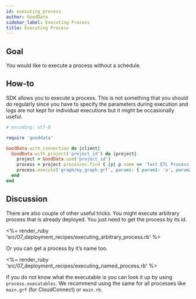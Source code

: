 ```yaml
---
id: executing_process
author: GoodData
sidebar_label: Executing Process
title: Executing Process
---
```


Goal
-------

You would like to execute a process without a schedule.

How-to
--------

SDK allows you to execute a process. This is not something that you
should do regularly since you have to specify the parameters during
execution and logs are not kept for individual executions but it might
be occasionally useful.


```ruby
# encoding: utf-8

require 'gooddata'

GoodData.with_connection do |client|
  GoodData.with_project('project_id') do |project|
    project = GoodData.use('project_id')
    process = project.processes.find { |p| p.name == 'Test ETL Process' }
    process.execute('graph/my_graph.grf', params: { param1: 'a', param2: 'b' })
  end
end 
```

Discussion
----------

There are also couple of other useful tricks. You might execute
arbitrary process that is already deployed. You just need to get the
process by its id.

&lt;%= render\_ruby
'src/07\_deployment\_recipes/executing\_arbitrary\_process.rb' %&gt;

Or you can get a process by it’s name too.

&lt;%= render\_ruby
'src/07\_deployment\_recipes/executing\_named\_process.rb' %&gt;

If you do not know what the executable is you can look it up by using
`process.executables`. We recommend using the same for all processes
like `main.grf` (for CloudConnect) or `main.rb`.
